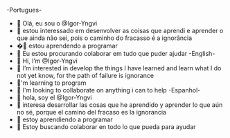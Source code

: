 -Portugues-
- 👋 Olá, eu sou o @Igor-Yngvi
- 👀 estou interessado em desenvolver as coisas que aprendi e aprender o que ainda não sei, pois o caminho do fracasso é a ignorância
- �🌱 estou aprendendo a programar 
- 💞️ Eu estou procurando colaborar em tudo que puder ajudar 
-English-
- 👋 Hi, I’m @Igor-Yngvi
- 👀 I’m interested in develop the things I have learned and learn what I do not yet know, for the path of failure is ignorance
- 🌱'm learning to program
- 💞️ I'm looking to collaborate on anything i can to help
-Espanhol-
- 👋 hola, soy el @Igor-Yngvi
- 👀 interesa desarrollar las cosas que he aprendido y aprender lo que aún no sé, porque el camino del fracaso es la ignorancia
- 🌱 estoy aprendiendo a programar 
- 💞️ Estoy buscando colaborar en todo lo que pueda para ayudar 

<!---
Igor-Yngvi/Igor-Yngvi is a ✨ special ✨ repository because its `README.md` (this file) appears on your GitHub profile.
You can click the Preview link to take a look at your changes.
--->
